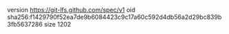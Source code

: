 version https://git-lfs.github.com/spec/v1
oid sha256:f1429790f52ea7de9b6084423c9c17a60c592d4db56a2d29bc839b3fb5637286
size 1202
